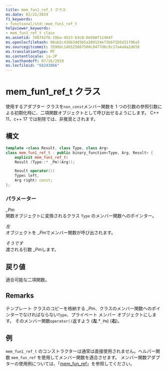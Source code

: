 ```yaml
---
title: mem_fun1_ref_t クラス
ms.date: 02/21/2019
f1_keywords:
- functional/std::mem_fun1_ref_t
helpviewer_keywords:
- mem_fun1_ref_t class
ms.assetid: 7d6742f6-19ba-4523-b3c8-0e5b8f11464f
ms.openlocfilehash: 88ab2c436b3dd3b5a289124e73b6f1b5d21f96a5
ms.sourcegitcommit: 3590dc146525807500c0477d6c9c17a4a8a2d658
ms.translationtype: MT
ms.contentlocale: ja-JP
ms.lasthandoff: 07/16/2019
ms.locfileid: "68243866"
---
```

# <a name="memfun1reft-class"></a>mem_fun1_ref_t クラス

使用するアダプター クラスを`non_const`メンバー関数を 1 つの引数の参照引数による初期化時に、二項関数オブジェクトとして呼び出せるようにします。 C++ 11、c++ 17 では削除では、非推奨とされます。

## <a name="syntax"></a>構文

```cpp
template <class Result, class Type, class Arg>
class mem_fun1_ref_t : public binary_function<Type, Arg, Result> {
    explicit mem_fun1_ref_t(
    Result (Type::* _Pm)(Arg));

    Result operator()(
    Type& left,
    Arg right) const;
};
```

### <a name="parameters"></a>パラメーター

*_Pm*\
関数オブジェクトに変換されるクラス `Type` のメンバー関数へのポインター。

*左*\
オブジェクトを *_Pm*でメンバー関数が呼び出されます。

*そうです*\
渡される引数 *_Pm*します。

## <a name="return-value"></a>戻り値

適合可能な二項関数。

## <a name="remarks"></a>Remarks

テンプレート クラスのコピーを格納する *_Pm*、クラスのメンバー関数へのポインターでなければならない`Type`、プライベート メンバー オブジェクトにします。 そのメンバー関数`operator()`返すよう (**左**.\*`_Pm`) (**右**)。

## <a name="example"></a>例

`mem_fun1_ref_t` のコンストラクターは通常は直接使用されません。ヘルパー関数 `mem_fun_ref` を使用してメンバー関数を適合させます。 メンバー関数アダプターの使用例については、「[mem_fun_ref](../standard-library/functional-functions.md#mem_fun_ref)」を参照してください。
